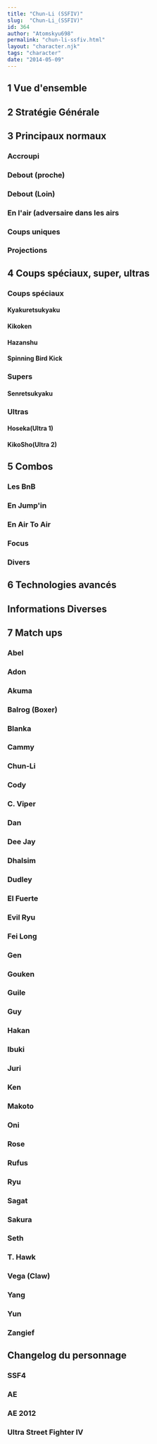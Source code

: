 ```yaml
---
title: "Chun-Li (SSFIV)"
slug:  "Chun-Li_(SSFIV)"
id: 364
author: "Atomskyu698"
permalink: "chun-li-ssfiv.html"
layout: "character.njk"
tags: "character"
date: "2014-05-09"
---
```




## 1 Vue d'ensemble

## 2 Stratégie Générale

## 3 Principaux normaux

### Accroupi

### Debout (proche)

### Debout (Loin)

### En l'air (adversaire dans les airs

### Coups uniques

### Projections

## 4 Coups spéciaux, super, ultras

### Coups spéciaux

#### Kyakuretsukyaku

#### Kikoken

#### Hazanshu

#### Spinning Bird Kick

### Supers

#### Senretsukyaku

### Ultras

#### Hoseka(Ultra 1)

#### KikoSho(Ultra 2)

## 5 Combos

### Les BnB

### En Jump'in

### En Air To Air

### Focus

### Divers

## 6 Technologies avancés

## Informations Diverses

## 7 Match ups

### Abel

### Adon

### Akuma

### Balrog (Boxer)

### Blanka

### Cammy

### Chun-Li

### Cody

### C. Viper

### Dan

### Dee Jay

### Dhalsim

### Dudley

### El Fuerte

### Evil Ryu

### Fei Long

### Gen

### Gouken

### Guile

### Guy

### Hakan

### Ibuki

### Juri

### Ken

### Makoto

### Oni

### Rose

### Rufus

### Ryu

### Sagat

### Sakura

### Seth

### T. Hawk

### Vega (Claw)

### Yang

### Yun

### Zangief

## Changelog du personnage

### SSF4

### AE

### AE 2012

### Ultra Street Fighter IV
